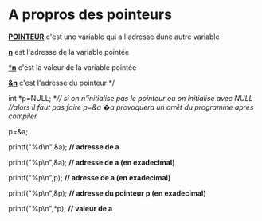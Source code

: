 # A propros des pointeurs

**[POINTEUR](url= 'https://fr.wikipedia.org/wiki/Pointeur_(programmation)')**  c'est une variable qui a l'adresse dune autre variable


[**n**](url) est l'adresse de la variable pointée 

[***n**](url) c'est la valeur de la variable  pointée


[**&n**](url) c'est l'adresse du pointeur
*/

int 	*p=NULL;  **// si on n'initialise pas le pointeur ou on initialise avec NULL 
                 //alors il faut pas faire *p=&a �a provoquera un arrêt du programme après compiler**

p=&a;

printf("%d\n",&a); **// adresse de a** 

printf("%p\n",&a); **// adresse de a (en exadecimal)**

printf("%p\n",p);  **// adresse de a (en exadecimal)**

printf("%p\n",&p);  **// adresse du pointeur p (en exadecimal)**

printf("%p\n",*p);  **// valeur de a**




